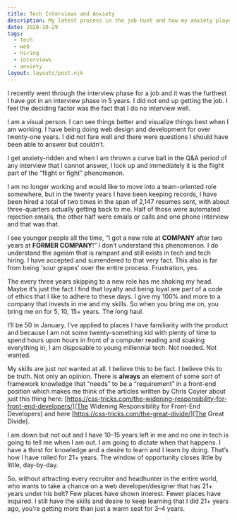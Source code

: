 ```yaml
---
title: Tech Interviews and Anxiety
description: My latest process in the job hunt and how my anxiety played a part in my downfall.
date: 2020-10-29
tags:
  - tech
  - web
  - hiring
  - interviews
  - anxiety
layout: layouts/post.njk
---
```


I recently went through the interview phase for a job and it was the furthest I have got in an interview phase in 5 years. I did not end up getting the job. I feel the deciding factor was the fact that I do no interview well.

I am a visual person. I can see things better and visualize things best when I am working. I have being doing web design and development for over twenty-one years. I did not fare well and there were questions I should have been able to answer but couldn&#8217;t.

I get anxiety-ridden and when I am thrown a curve ball in the Q&amp;A period of any interview that I cannot answer, I lock up and immediately it is the flight part of the &#8220;flight or fight&#8221; phenomenon.

I am no longer working and would like to move into a team-oriented role somewhere, but in the twenty years I have been keeping records, I have been hired a total of two times in the span of 2,147 resumes sent, with about three-quarters actually getting back to me. Half of those were automated rejection emails, the other half were emails or calls and one phone interview and that was that.

I see younger people all the time, &#8220;I got a new role at **COMPANY** after two years at **FORMER COMPANY**!&#8221; I don&#8217;t understand this phenomenon. I do understand the ageism that is rampant and still exists in tech and tech hiring. I have accepted and surrendered to that very fact. This also is far from being 'sour grapes' over the entire process. Frustration, yes.

The every three years skipping to a new role has me shaking my head. Maybe it&#8217;s just the fact I find that loyalty and being loyal are part of a code of ethics that I like to adhere to these days. I give my 100% and more to a company that invests in me and my skills. So when you bring me on, you bring me on for 5, 10, 15+ years. The long haul.

I&#8217;ll be 50 in January. I&#8217;ve applied to places I have familiarity with the product and because I am not some twenty-something kid with plenty of time to spend hours upon hours in front of a computer reading and soaking everything in, I am disposable to young millennial tech. Not needed. Not wanted.

My skills are just not wanted at all. I believe this to be fact. I believe this to be truth. Not only an opinion. There is **always** an element of some sort of framework knowledge that &#8220;needs&#8221; to be a &#8220;requirement&#8221; in a front-end position which makes me think of the articles written by Chris Coyier about just this thing here: [https://css-tricks.com/the-widening-responsibility-for-front-end-developers/](The Widening Responsibility for Front-End Developers) and here [https://css-tricks.com/the-great-divide/](The Great Divide).

I am down but not out and I have 10&#8211;15 years left in me and no one in tech is going to tell me when I am out. I am going to dictate when that happens. I have a thirst for knowledge and a desire to learn and I learn by doing. That&#8217;s how I have rolled for 21+ years. The window of opportunity closes little by little, day-by-day.

So, without attracting every recruiter and headhunter in the entire world, who wants to take a chance on a web developer/designer that has 21+ years under his belt? Few places have shown interest. Fewer places have inquired. I still have the skills and desire to keep learning that I did 21+ years ago, you&#8217;re getting more than just a warm seat for 3&#8211;4 years.
